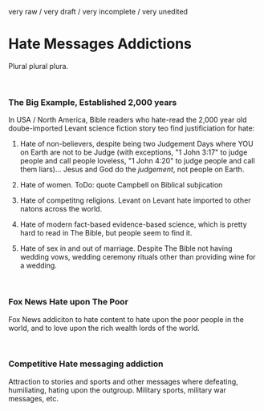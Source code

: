 very raw / very draft / very incomplete / very unedited


# Hate Messages Addictions 

Plural plural plura.

&nbsp;

### The Big Example, Established 2,000 years

In USA / North America, Bible readers who hate-read the 2,000 year old doube-imported Levant science fiction story teo find justificiation for hate: 

1. Hate of non-believers, despite being two Judgement Days where YOU on Earth are not to be Judge (with exceptions, "1 John 3:17" to judge people and call people loveless, "1 John 4:20" to judge people and call them liars)... Jesus and God do the *judgement*, not people on Earth.

2. Hate of women. ToDo: quote Campbell on Biblical subjication

3. Hate of competitng religions. Levant on Levant hate imported to other natons across the world.

4. Hate of modern fact-based evidence-based science, which is pretty hard to read in The Bible, but people seem to find it.

5. Hate of sex in and out of marriage. Despite The Bible not having wedding vows, wedding ceremony rituals other than providing wine for a wedding.

&nbsp;

### Fox News Hate upon The Poor

Fox News addiciton to hate content to hate upon the poor people in the world, and to love upon the rich wealth lords of the world.

&nbsp;

### Competitive Hate messaging addiction

Attraction to stories and sports and other messages where defeating, humiliating, hating upon the outgroup. Military sports, military war messages, etc.

